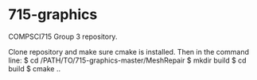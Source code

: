# 715-graphics
COMPSCI715 Group 3 repository.

Clone repository and make sure cmake is installed. 
Then in the command line:
$ cd /PATH/TO/715-graphics-master/MeshRepair
$ mkdir build
$ cd build
$ cmake ..

